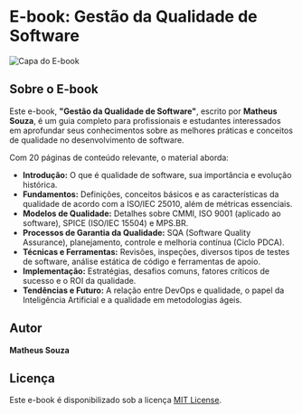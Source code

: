 # E-book: Gestão da Qualidade de Software

![Capa do E-book](https://private-us-east-1.manuscdn.com/sessionFile/7BySL7ULbGaAWzWpzc27Hy/sandbox/6CO2FsXLdPb5zkGuMgASya-images_1753751722757_na1fn_L2hvbWUvdWJ1bnR1L2Vib29rX2NvdmVy.png?Policy=eyJTdGF0ZW1lbnQiOlt7IlJlc291cmNlIjoiaHR0cHM6Ly9wcml2YXRlLXVzLWVhc3QtMS5tYW51c2Nkbi5jb20vc2Vzc2lvbkZpbGUvN0J5U0w3VUxiR2FBV3pXcHpjMjdIeS9zYW5kYm94LzZDTzJGc1hMZFBiNXprR3VNZ0FTeWEtaW1hZ2VzXzE3NTM3NTE3MjI3NTdfbmExZm5fTDJodmJXVXZkV0oxYm5SMUwyVmliMjlyWDJOdmRtVnkucG5nIiwiQ29uZGl0aW9uIjp7IkRhdGVMZXNzVGhhbiI6eyJBV1M6RXBvY2hUaW1lIjoxNzk4NzYxNjAwfX19XX0_&Key-Pair-Id=K2HSFNDJXOU9YS&Signature=BjtKGv0eRS-jON-FvHVXaEwf-ur0edDBCpqVU1bAEbmfVpJm8xhg53iHz79WQFBB0VcNz6HuDahtqLqWf84pNTFF1CZohsCNic5-nVRMYPn3uegDUdL~wROmbGnX3d0zu10Z9uz2Ou9d4ElKyKZ8N~7m2owM4WKD~638RYQeOHvya0XXHiPK9XmYVxbHHDnpBYlr5NYQbuEaQVQ532ql7kaitgECHLILMh6Q4sjmgnQXsD5hpKVohHEqILLBV7-f0~ysgJNB3FR70nZVzMk1vL2dhvs3g0ATQPklZtmXMzk1wiWp-FPzVbxSbVbiskWu6C-iU1q2MOOmH6uKsbG6CQ__)

## Sobre o E-book

Este e-book, **"Gestão da Qualidade de Software"**, escrito por **Matheus Souza**, é um guia completo para profissionais e estudantes interessados em aprofundar seus conhecimentos sobre as melhores práticas e conceitos de qualidade no desenvolvimento de software.

Com 20 páginas de conteúdo relevante, o material aborda:

*   **Introdução:** O que é qualidade de software, sua importância e evolução histórica.
*   **Fundamentos:** Definições, conceitos básicos e as características da qualidade de acordo com a ISO/IEC 25010, além de métricas essenciais.
*   **Modelos de Qualidade:** Detalhes sobre CMMI, ISO 9001 (aplicado ao software), SPICE (ISO/IEC 15504) e MPS.BR.
*   **Processos de Garantia da Qualidade:** SQA (Software Quality Assurance), planejamento, controle e melhoria contínua (Ciclo PDCA).
*   **Técnicas e Ferramentas:** Revisões, inspeções, diversos tipos de testes de software, análise estática de código e ferramentas de apoio.
*   **Implementação:** Estratégias, desafios comuns, fatores críticos de sucesso e o ROI da qualidade.
*   **Tendências e Futuro:** A relação entre DevOps e qualidade, o papel da Inteligência Artificial e a qualidade em metodologias ágeis.

## Autor

**Matheus Souza**

## Licença

Este e-book é disponibilizado sob a licença [MIT License](https://opensource.org/licenses/MIT).


